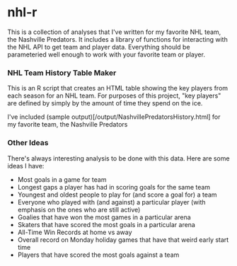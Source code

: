 # nhl-r

This is a collection of analyses that I've written for my favorite NHL team, the Nashville Predators.  It includes a library
of functions for interacting with the NHL API to get team and player data.  Everything should be parameteried well enough to
work with your favorite team or player.

### NHL Team History Table Maker
This is an R script that creates an HTML table showing the key players from each season for an NHL team.  For purposes of this project, "key players" are defined by simply by the amount of time they spend on the ice.

I've included (sample output)[/output/NashvillePredatorsHistory.html] for my favorite team, the Nashville Predators

### Other Ideas
There's always interesting analysis to be done with this data.  Here are some ideas I have:
- Most goals in a game for team
- Longest gaps a player has had in scoring goals for the same team
- Youngest and oldest people to play for (and score a goal for) a team
- Everyone who played with (and against) a particular player (with emphasis on the ones who are still active)
- Goalies that have won the most games in a particular arena
- Skaters that have scored the most goals in a particular arena
- All-Time Win Records at home vs away
- Overall record on Monday holiday games that have that weird early start time
- Players that have scored the most goals against a team